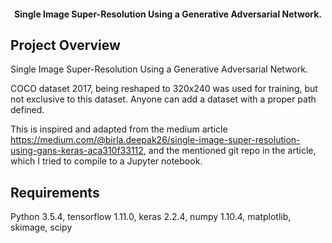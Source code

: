 <h4 align="center">
Single Image Super-Resolution Using a Generative Adversarial Network.
</h4>

## Project Overview
Single Image Super-Resolution Using a Generative Adversarial Network.

COCO dataset 2017, being reshaped to 320x240 was used for training, but not exclusive to this dataset. Anyone can add a dataset with a proper path defined.

This is inspired and adapted from the medium article https://medium.com/@birla.deepak26/single-image-super-resolution-using-gans-keras-aca310f33112, and the mentioned git repo in the article, which I tried to compile to a Jupyter notebook.

## Requirements

Python 3.5.4,
tensorflow 1.11.0,
keras 2.2.4,
numpy 1.10.4,
matplotlib, skimage, scipy
